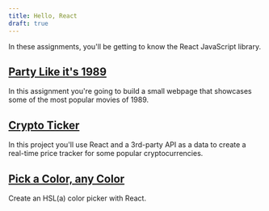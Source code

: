 ```yaml
---
title: Hello, React
draft: true
---
```


In these assignments, you'll be getting to know the React JavaScript library.

## [Party Like it's 1989](./party-like-its-1989)

In this assignment you're going to build a small webpage that showcases some of the most popular movies of 1989.

## [Crypto Ticker](./crypto-ticker)

In this project you'll use React and a 3rd-party API as a data to create a real-time price tracker for some popular cryptocurrencies.

## [Pick a Color, any Color](./color-picker)

Create an HSL(a) color picker with React.

